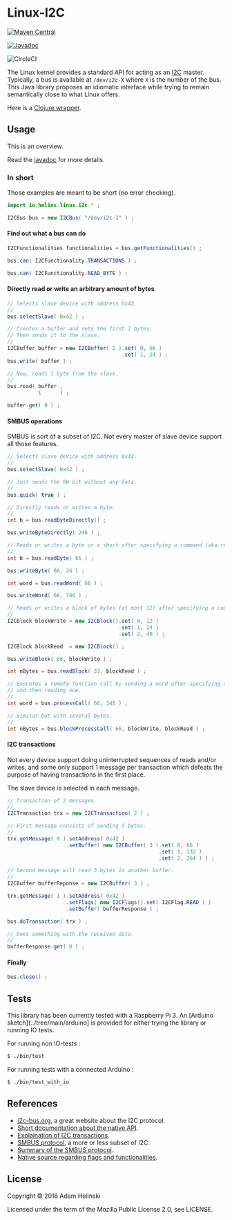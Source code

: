 # Linux-I2C

[![Maven
Central](https://maven-badges.herokuapp.com/maven-central/io.helins/linux-i2c/badge.svg)](https://maven-badges.herokuapp.com/maven-central/io.helins/linux-i2c)

[![Javadoc](https://javadoc.io/badge2/io.helins/linux-i2c/javadoc.svg)](https://javadoc.io/doc/io.helins/linux-i2c)

![CircleCI](https://circleci.com/gh/helins/linux-i2c.java.svg?style=shield)

The Linux kernel provides a standard API for acting as an
[I2C](https://en.wikipedia.org/wiki/I%C2%B2C) master. Typically, a bus is
available at `/dev/i2c-X` where `X` is the number of the bus. This Java library
proposes an idiomatic interface while trying to remain semantically close to
what Linux offers.

Here is a [Clojure wrapper](https://github.com/helins/linux.i2c.clj).


## Usage

This is an overview.

Read the
[javadoc](https://javadoc.io/doc/io.helins/linux-i2c) for more details.


### In short

Those examples are meant to be short (no error checking).

```java
import io.helins.linux.i2c.* ;

I2CBus bus = new I2CBus( "/dev/i2c-1" ) ;
```


#### Find out what a bus can do

```java
I2CFunctionalities functionalities = bus.getFunctionalities() ;

bus.can( I2CFunctionality.TRANSACTIONS ) ;

bus.can( I2CFunctionality.READ_BYTE ) ;
```


#### Directly read or write an arbitrary amount of bytes

```java
// Selects slave device with address 0x42.
//
bus.selectSlave( 0x42 ) ;

// Creates a buffer and sets the first 2 bytes.
// Then sends it to the slave.
//
I2CBuffer buffer = new I2CBuffer( 2 ).set( 0, 66 )
                                     .set( 1, 24 ) ;
bus.write( buffer ) ;

// Now, reads 1 byte from the slave.
//
bus.read( buffer ,
          1      ) ;

buffer.get( 0 ) ;
```


#### SMBUS operations

SMBUS is sort of a subset of I2C. Not every master of slave device support all
those features.

```java
// Selects slave device with address 0x42.
//
bus.selectSlave( 0x42 ) ;

// Just sends the RW bit without any data.
//
bus.quick( true ) ;

// Directly reads or writes a byte.
//
int b = bus.readByteDirectly() ;

bus.writeByteDirectly( 246 ) ;

// Reads or writes a byte or a short after specifying a command (aka register).
//
int b = bus.readByte( 66 ) ;

bus.writeByte( 66, 24 ) ;

int word = bus.readWord( 66 ) ;

bus.writeWord( 66, 746 ) ;

// Reads or writes a block of bytes (at most 32) after specifying a command.
//
I2CBlock blockWrite = new I2CBlock().set( 0, 12 )
                                    .set( 1, 24 )
                                    .set( 2, 48 ) ;

I2CBlock blockRead  = new I2CBlock() ;

bus.writeBlock( 66, blockWrite ) ;

int nBytes = bus.readBlock( 33, blockRead ) ;

// Executes a remote function call by sending a word after specifying a command
// and then reading one.
//
int word = bus.processCall( 66, 345 ) ;

// Similar but with several bytes.
//
int nBytes = bus.blockProcessCall( 66, blockWrite, blockRead ) ;
```


#### I2C transactions

Not every device support doing uninterrupted sequences of reads and/or writes,
and some only support 1 message per transaction which defeats the purpose of
having transactions in the first place.

The slave device is selected in each message.

```java
// Transaction of 2 messages.
//
I2CTransaction trx = new I2CTransaction( 2 ) ;

// First message consists of sending 3 bytes.
//
trx.getMessage( 0 ).setAddress( 0x42 )
                   .setBuffer( new I2CBuffer( 3 ).set( 0, 66 )
                                                 .set( 1, 132 )
                                                 .set( 2, 264 ) ) ;

// Second message will read 3 bytes in another buffer.
//
I2CBuffer bufferReponse = new I2CBuffer( 3 ) ;

trx.getMessage( 1 ).setAddress( 0x42 )
                   .setFlags( new I2CFlags().set( I2CFlag.READ ) )
                   .setBuffer( bufferResponse ) ;

bus.doTransaction( trx ) ;

// Does something with the received data.
//
bufferResponse.get( 0 ) ; 
```


#### Finally

```java
bus.close() ;
```


## Tests

This library has been currently tested with a Raspberry Pi 3. An [Arduino
sketch](../tree/main/arduino] is provided for either trying the library or
running IO tests.

For running non IO-tests :

```bash
$ ./bin/test
```

For running tests with a connected Arduino :
```bash
$ ./bin/test_with_io
```


## References

- [i2c-bus.org](https://www.i2c-bus.org/), a great website about the I2C protocol.
- [Short documentation about the native API](https://www.kernel.org/doc/Documentation/i2c/dev-interface).
- [Explaination of I2C
    transactions](http://www.st.com/content/ccc/resource/technical/document/application_note/78/ee/9e/cf/f4/94/46/ca/CD18149624.pdf/files/CD18149624.pdf/jcr:content/translations/en.CD18149624.pdf).
- [SMBUS
    protocol](http://www.smbus.org/specs/smbus20.pdf#%5B%7B%22num%22%3A208%2C%22gen%22%3A0%7D%2C%7B%22name%22%3A%22FitB%22%7D%5D),
    a more or less subset of I2C.
- [Summary of the SMBUS
    protocol](https://www.kernel.org/doc/Documentation/i2c/smbus-protocol).
- [Native source regarding flags and
    functionalities](https://code.woboq.org/linux/linux/include/uapi/linux/i2c.h.html).


## License

Copyright © 2018 Adam Helinski

Licensed under the term of the Mozilla Public License 2.0, see LICENSE.
